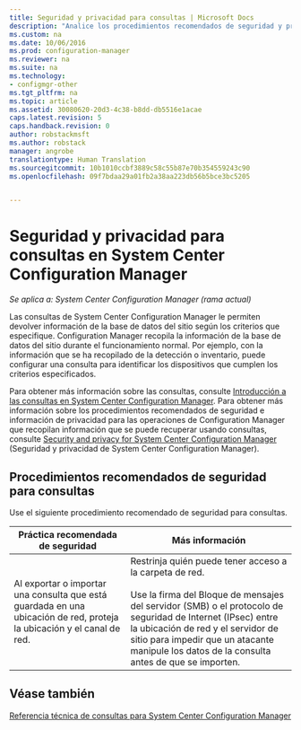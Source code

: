 ```yaml
---
title: Seguridad y privacidad para consultas | Microsoft Docs
description: "Analice los procedimientos recomendados de seguridad y privacidad al consultar información de la base de datos del sitio."
ms.custom: na
ms.date: 10/06/2016
ms.prod: configuration-manager
ms.reviewer: na
ms.suite: na
ms.technology:
- configmgr-other
ms.tgt_pltfrm: na
ms.topic: article
ms.assetid: 30080620-20d3-4c38-b8dd-db5516e1acae
caps.latest.revision: 5
caps.handback.revision: 0
author: robstackmsft
ms.author: robstack
manager: angrobe
translationtype: Human Translation
ms.sourcegitcommit: 10b1010ccbf3889c58c55b87e70b354559243c90
ms.openlocfilehash: 09f7bdaa29a01fb2a38aa223db56b5bce3bc5205


---
```

# <a name="security-and-privacy-for-queries-in-system-center-configuration-manager"></a>Seguridad y privacidad para consultas en System Center Configuration Manager

*Se aplica a: System Center Configuration Manager (rama actual)*

Las consultas de System Center Configuration Manager le permiten devolver información de la base de datos del sitio según los criterios que especifique. Configuration Manager recopila la información de la base de datos del sitio durante el funcionamiento normal. Por ejemplo, con la información que se ha recopilado de la detección o inventario, puede configurar una consulta para identificar los dispositivos que cumplen los criterios especificados.  

 Para obtener más información sobre las consultas, consulte [Introducción a las consultas en System Center Configuration Manager](../../../core/servers/manage/introduction-to-queries.md). Para obtener más información sobre los procedimientos recomendados de seguridad e información de privacidad para las operaciones de Configuration Manager que recopilan información que se puede recuperar usando consultas, consulte [Security and privacy for System Center Configuration Manager](../../../core/plan-design/security/security-and-privacy.md) (Seguridad y privacidad de System Center Configuration Manager).  

## <a name="security-best-practices-for-queries"></a>Procedimientos recomendados de seguridad para consultas  
 Use el siguiente procedimiento recomendado de seguridad para consultas.  

|Práctica recomendada de seguridad|Más información|  
|----------------------------|----------------------|  
|Al exportar o importar una consulta que está guardada en una ubicación de red, proteja la ubicación y el canal de red.|Restrinja quién puede tener acceso a la carpeta de red.<br /><br /> Use la firma del Bloque de mensajes del servidor (SMB) o el protocolo de seguridad de Internet (IPsec) entre la ubicación de red y el servidor de sitio para impedir que un atacante manipule los datos de la consulta antes de que se importen.|  

## <a name="see-also"></a>Véase también  
 [Referencia técnica de consultas para System Center Configuration Manager](../../../core/servers/manage/queries-technical-reference.md)



<!--HONumber=Dec16_HO3-->


